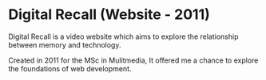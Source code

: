 # Digital Recall (Website - 2011)

Digital Recall is a video website which aims to explore the relationship between memory and technology. 

Created in 2011 for the MSc in Mulitmedia, It offered me a chance to explore the foundations of web development.
